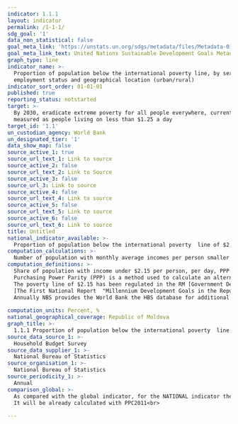 ```yaml
---
indicator: 1.1.1
layout: indicator
permalink: /1-1-1/
sdg_goal: '1'
data_non_statistical: false
goal_meta_link: 'https://unstats.un.org/sdgs/metadata/files/Metadata-01-01-01a.pdf'
goal_meta_link_text: United Nations Sustainable Development Goals Metadata (pdf 894kB)
graph_type: line
indicator_name: >-
  Proportion of population below the international poverty line, by sex, age,
  employment status and geographical location (urban/rural)
indicator_sort_order: 01-01-01
published: true
reporting_status: notstarted
target: >-
  By 2030, eradicate extreme poverty for all people everywhere, currently
  measured as people living on less than $1.25 a day
target_id: '1.1'
un_custodian_agency: World Bank
un_designated_tier: '1'
data_show_map: false
source_active_1: true
source_url_text_1: Link to source
source_active_2: false
source_url_text_2: Link to Source
source_active_3: false
source_url_3: Link to source
source_active_4: false
source_url_text_4: Link to source
source_active_5: false
source_url_text_5: Link to source
source_active_6: false
source_url_text_6: Link to source
title: Untitled
national_indicator_available: >-
  Proportion of population below the international poverty  line of $2,15 a day, by sex, age, employment status and geographical location (urban/rural))
computation_calculations: >-
  Number of population with monthly average incomes per person smaller than the value of international poverty line ($2.15 per person, per day, PPP), during the period of reference / total number of population during the year of reference *100
computation_definitions: >-
  Share of population with income under $2.15 per person, per day, PPP (Purchasing Power Parity). <br> 
  Purchasing Power Parity (PPP) is a method used to calculate an alternative exchange rate between the currencies of two countries. PPP measures the purchasing power of one currency  in an international unit of measurement (usually, dollars), because goods and services have different prices in some countries as compared to other countries.<br> 
  The poverty line of $2.15 has been regulated in the RM [Government Decision No. 288](http://lex.justice.md/index.php?action=view&view=doc&lang=1&id=300778)  dated 15.03.2005 approving the Millennium Development Goals in the Republic of Moldova for 2015 and<br> 
  [The First National Report  "Millennium Development Goals in the Republic of Moldova"](http://md.one.un.org/content/dam/unct/moldova/docs/pub/mdg/first%20mdg%20rom.pdf)<br> 
  Annually NBS provides the World Bank the HBS database for additional calculations at the global level (global poverty).<br> 
  
computation_units: Percent, %
national_geographical_coverage: Republic of Moldova
graph_title: >-
  1.1.1 Proportion of population below the international poverty  line of $2,15 a day, by sex, age, employment status and geographical location (urban/rural))
source_data_source_1: >-
  Household Budget Survey 
source_data_supplier_1: >-
  National Bureau of Statistics
source_organisation_1: >-
  National Bureau of Statistics
source_periodicity_1: >-
  Annual
comparison_global: >-
  As compared with the global indicator, for the NATIONAL indicator the level of 2.15$ per day PPP for 1996 is used <br> 
  It will be already calculated with PPC2011<br> 
  
---
```


